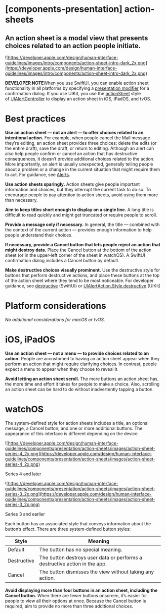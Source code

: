 # **[components-presentation] action-sheets**

## An action sheet is a modal view that presents choices related to an action people initiate.

![https://developer.apple.com/design/human-interface-guidelines/images/intro/components/action-sheet-intro-dark_2x.png](https://developer.apple.com/design/human-interface-guidelines/images/intro/components/action-sheet-intro-dark_2x.png)

**DEVELOPER NOTE**When you use SwiftUI, you can enable action sheet functionality in all platforms by specifying a [presentation modifier](https://developer.apple.com/documentation/swiftui/view-presentation) for a confirmation dialog. If you use UIKit, you use the [actionSheet](https://developer.apple.com/documentation/uikit/uialertcontroller/style/actionsheet) style of [UIAlertController](https://developer.apple.com/documentation/uikit/uialertcontroller) to display an action sheet in iOS, iPadOS, and tvOS.

# **Best practices**

**Use an action sheet — not an alert — to offer choices related to an intentional action.** For example, when people cancel the Mail message they’re editing, an action sheet provides three choices: delete the edits (or the entire draft), save the draft, or return to editing. Although an alert can also help people confirm or cancel an action that has destructive consequences, it doesn’t provide additional choices related to the action. More importantly, an alert is usually unexpected, generally telling people about a problem or a change in the current situation that might require them to act. For guidance, see [Alerts](https://developer.apple.com/design/human-interface-guidelines/components/presentation/alerts).

**Use action sheets sparingly.** Action sheets give people important information and choices, but they interrupt the current task to do so. To encourage people to pay attention to action sheets, avoid using them more than necessary.

**Aim to keep titles short enough to display on a single line.** A long title is difficult to read quickly and might get truncated or require people to scroll.

**Provide a message only if necessary.** In general, the title — combined with the context of the current action — provides enough information to help people understand their choices.

**If necessary, provide a Cancel button that lets people reject an action that might destroy data.** Place the Cancel button at the bottom of the action sheet (or in the upper-left corner of the sheet in watchOS). A SwiftUI confirmation dialog includes a Cancel button by default.

**Make destructive choices visually prominent.** Use the destructive style for buttons that perform destructive actions, and place these buttons at the top of the action sheet where they tend to be most noticeable. For developer guidance, see [destructive](https://developer.apple.com/documentation/swiftui/buttonrole/destructive) (SwiftUI) or [UIAlertAction.Style.destructive](https://developer.apple.com/documentation/uikit/uialertaction/style/destructive) (UIKit)

# **Platform considerations**

*No additional considerations for macOS or tvOS.*

# **iOS, iPadOS**

**Use an action sheet — not a menu — to provide choices related to an action.** People are accustomed to having an action sheet appear when they perform an action that might require clarifying choices. In contrast, people expect a menu to appear when they choose to reveal it.

**Avoid letting an action sheet scroll.** The more buttons an action sheet has, the more time and effort it takes for people to make a choice. Also, scrolling an action sheet can be hard to do without inadvertently tapping a button.

# **watchOS**

The system-defined style for action sheets includes a title, an optional message, a Cancel button, and one or more additional buttons. The appearance of this interface is different depending on the device.

![https://developer.apple.com/design/human-interface-guidelines/components/presentation/action-sheets/images/action-sheet-series-4_2x.png](https://developer.apple.com/design/human-interface-guidelines/components/presentation/action-sheets/images/action-sheet-series-4_2x.png)

Series 4 and later

![https://developer.apple.com/design/human-interface-guidelines/components/presentation/action-sheets/images/action-sheet-series-3_2x.png](https://developer.apple.com/design/human-interface-guidelines/components/presentation/action-sheets/images/action-sheet-series-3_2x.png)

Series 3 and earlier

Each button has an associated style that conveys information about the button’s effect. There are three system-defined button styles:

| Style | Meaning |
| --- | --- |
| Default | The button has no special meaning. |
| Destructive | The button destroys user data or performs a destructive action in the app. |
| Cancel | The button dismisses the view without taking any action. |

**Avoid displaying more than four buttons in an action sheet, including the Cancel button.** When there are fewer buttons onscreen, it’s easier for people to view all their options at once. Because the Cancel button is required, aim to provide no more than three additional choices.